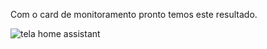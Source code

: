 Com o card de monitoramento pronto temos este resultado.


![tela home assistant](https://user-images.githubusercontent.com/78700759/183754982-367427dd-b10e-476e-8d99-bd416f42bc08.png)
